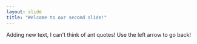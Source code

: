 ```yaml
---
layout: slide
title: "Welcome to our second slide!"
---
```

Adding new text, I can't think of ant quotes!
Use the left arrow to go back!
